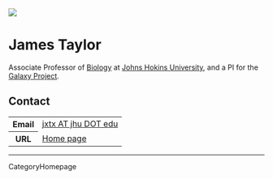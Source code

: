
<div class='right'><a href='http://www.bio.jhu.edu/Faculty/Taylor/Default.html'><img src='/GalaxyTeam/james.jpg' /></a></div>

# James Taylor

Associate Professor of  [Biology](http://www.bio.jhu.edu/) at [Johns Hokins University](http://www.jhu.edu/), and a PI for the [Galaxy Project](http://galaxyproject.org).

## Contact

<table>
  <tr>
    <th> Email </th>
    <td> <a href="mailto:jxtx AT jhu DOT edu">jxtx AT jhu DOT edu</a> </td>
  </tr>
  <tr>
    <th> URL </th>
    <td> <a href='http://www.bio.jhu.edu/Faculty/Taylor/Default.html'>Home page</a> </td>
  </tr>
</table>


----
CategoryHomepage
